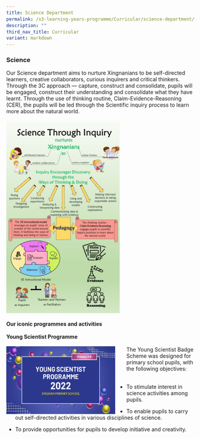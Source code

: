 ```yaml
---
title: Science Department
permalink: /x3-learning-years-programme/Curricular/science-department/
description: ""
third_nav_title: Curricular
variant: markdown
---
```

### Science 

Our Science department aims to nurture Xingnanians to be self-directed learners, creative collaborators, curious inquirers and critical thinkers. Through the 3C approach — capture, construct and consolidate, pupils will be engaged, construct their understanding and consolidate what they have learnt. Through the use of thinking routine, Claim-Evidence-Reasoning (CER), the pupils will be led through the Scientific inquiry process to learn more about the natural world. <br><br><img style="width:60%" src="/images/sci1.png"><br><br><b>Our iconic programmes and activities</b><br><br><b>Young Scientist Programme</b><br><br> <img align="left" style="width:290px;height:180px;margin-right:30px;" src="/images/ysp.gif">  The Young Scientist Badge Scheme was designed for primary school pupils, with the following objectives:&nbsp;<br><br>

*   To stimulate interest in science activities among pupils. <br>

*   To enable pupils to carry out self-directed activities in various disciplines of science.&nbsp; <br>

*   To provide opportunities for pupils to develop initiative and creativity. <br><br> 
	
